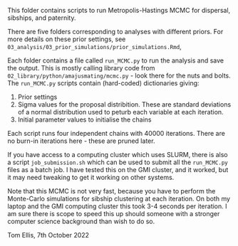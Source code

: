 This folder contains scripts to run Metropolis-Hastings MCMC for dispersal, 
sibships, and paternity.

There are five folders corresponding to analyses with different priors.
For more details on these prior settings, see
`03_analysis/03_prior_simulations/prior_simulations.Rmd`,

Each folder contains a file called `run_MCMC.py` to run the analysis and save
the output. This is mostly calling library code from
 `02_library/python/amajusmating/mcmc.py` - look there for the nuts and bolts.
 The `run_MCMC.py` scripts contain (hard-coded) dictionaries giving:

1. Prior settings
2. Sigma values for the proposal distribition. These are standard deviations of
    a normal distribution used to peturb each variable at each iteration.
3. Initial parameter values to initialise the chains

Each script runs four independent chains with 40000 iterations. There are no
burn-in iterations here - these are pruned later.

If you have access to a computing cluster which uses SLURM, there is also a
script `job_submission.sh` which can be used to submit all the `run_MCMC.py`
files as a batch job. I have tested this on the GMI cluster, and it worked, but 
it may need tweaking to get it working on other systems.

Note that this MCMC is not very fast, because you have to perform the 
Monte-Carlo simulations for sibship clustering at each iteration. On both my
laptop and the GMI computing cluster this took 3-4 seconds per iteration. I am
sure there is scope to speed this up should someone with a stronger computer
science background than wish to do so.

Tom Ellis, 7th October 2022
